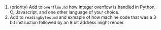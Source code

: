 1. (priority) Add to `overflow.md`  how integer overflow is handled in Python, C, Javascript, and one other language of your choice.
1. Add to `readingbytes.md` and exmaple of how machine code that was a 3 bit instruction followed by an 8 bit address might render.
```{index} overflow.md
```
```{index} readingbytes.md
```
